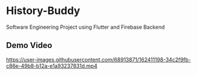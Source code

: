 # History-Buddy
Software Engineering Project using Flutter and Firebase Backend


## Demo Video
https://user-images.githubusercontent.com/68913871/162411198-34c2f9fb-c86e-49b8-b12a-e1a93237831d.mp4

